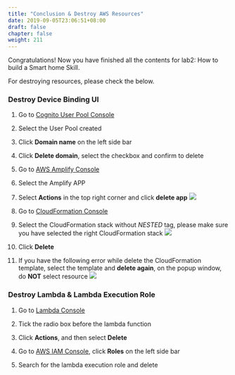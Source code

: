 ```yaml
---
title: "Conclusion & Destroy AWS Resources"
date: 2019-09-05T23:06:51+08:00
draft: false
chapter: false
weight: 211
---
```


Congratulations! Now you have finished all the contents for lab2: How to build a Smart home Skill.

For destroying resources, please check the below.

### Destroy Device Binding UI

1. Go to [Cognito User Pool Console](https://console.aws.amazon.com/cognito/users/?region=us-east-1)

1. Select the User Pool created

1. Click **Domain name** on the left side bar

1. Click **Delete domain**, select the checkbox and confirm to delete

1. Go to [AWS Amplify Console](https://console.aws.amazon.com/amplify/home?region=us-east-1#/)

1. Select the Amplify APP

1. Select **Actions** in the top right corner and click **delete app**
    ![](/images/smart-home/destroy-amplify-1.png)

1. Go to [CloudFormation Console](https://console.aws.amazon.com/cloudformation/home?region=us-east-1)

1. Select the CloudFormation stack without *NESTED* tag, please make sure you have
selected the right CloudFormation stack
    ![](/images/smart-home/destroy-amplify-2.png)

1. Click **Delete**

1. If you have the following error while delete the CloudFormation template, select the template and **delete again**,
on the popup window, do **NOT** select resource
    ![](/images/smart-home/destroy-amplify-3.png)

### Destroy Lambda & Lambda Execution Role

1. Go to [Lambda Console](https://console.aws.amazon.com/lambda/home?region=us-east-1#/functions)

1. Tick the radio box before the lambda function

1. Click **Actions**, and then select **Delete**

1. Go to [AWS IAM Console](https://console.aws.amazon.com/iam/home?region=us-east-1), click **Roles** on the left 
side bar

1. Search for the lambda execution role and delete

